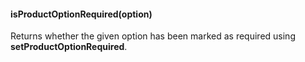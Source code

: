 #### isProductOptionRequired(option)

Returns whether the given option has been marked as required using __setProductOptionRequired__.
